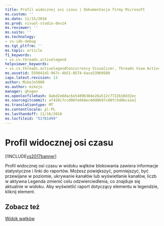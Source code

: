 ```yaml
---
title: Profil widocznej osi czasu | Dokumentacja firmy Microsoft
ms.custom: ''
ms.date: 11/15/2016
ms.prod: visual-studio-dev14
ms.reviewer: ''
ms.suite: ''
ms.technology:
- vs-ide-debug
ms.tgt_pltfrm: ''
ms.topic: article
f1_keywords:
- vs.cv.threads.activelegend
helpviewer_keywords:
- vs.cv.threads.activelegendConcurrency Visualizer, Threads View Active Legend
ms.assetid: 559841d1-967c-4b51-8574-6ace23969580
caps.latest.revision: 13
author: MikeJo5000
ms.author: mikejo
manager: ghogen
ms.openlocfilehash: 8abd2e8dac6e54896304e26a512c7722b10d32ec
ms.sourcegitcommit: af428c7ccd007e668ec0dd8697c88fc5d8bca1e2
ms.translationtype: MT
ms.contentlocale: pl-PL
ms.lasthandoff: 11/16/2018
ms.locfileid: "51761499"
---
```

# <a name="visible-timeline-profile"></a>Profil widocznej osi czasu
[!INCLUDE[vs2017banner](../includes/vs2017banner.md)]

Profil widocznej osi czasu w widoku wątków blokowania zawiera informacje statystyczne i linki do raportów. Możesz powiększyć, pomniejszyć, być przewijane w poziomie, ukrywanie kanałów lub wyświetlanie kanałów, liczb w aktywna Legenda zmienić celu odzwierciedlenia, co znajduje się aktualnie w widoku. Aby wyświetlić raport dotyczący elementu w legendzie, kliknij element.  
  
## <a name="see-also"></a>Zobacz też  
 [Widok wątków](../profiling/threads-view-parallel-performance.md)



